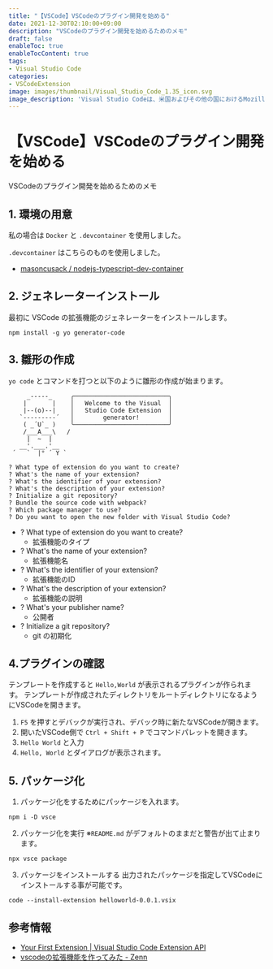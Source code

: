 ```yaml
---
title: "【VSCode】VSCodeのプラグイン開発を始める"
date: 2021-12-30T02:10:00+09:00
description: "VSCodeのプラグイン開発を始めるためのメモ"
draft: false
enableToc: true
enableTocContent: true
tags: 
- Visual Studio Code
categories: 
- VSCodeExtension
image: images/thumbnail/Visual_Studio_Code_1.35_icon.svg
image_description: 'Visual Studio Codeは、米国およびその他の国におけるMozillaFoundationの商標です。'
---
```


# 【VSCode】VSCodeのプラグイン開発を始める
VSCodeのプラグイン開発を始めるためのメモ

## 1. 環境の用意
私の場合は `Docker` と `.devcontainer` を使用しました。

`.devcontainer` はこちらのものを使用しました。
* <a href="https://github.com/masoncusack/nodejs-typescript-dev-container" target="_blank" rel="nofollow noopener">masoncusack /
nodejs-typescript-dev-container</a>

## 2. ジェネレーターインストール
最初に VSCode の拡張機能のジェネレーターをインストールします。
```shell
npm install -g yo generator-code
```

## 3. 雛形の作成
`yo code` とコマンドを打つと以下のように雛形の作成が始まります。
```shell
     _-----_     ╭──────────────────────────╮
    |       |    │   Welcome to the Visual  │
    |--(o)--|    │   Studio Code Extension  │
   `---------´   │        generator!        │
    ( _´U`_ )    ╰──────────────────────────╯
    /___A___\   /
     |  ~  |
   __'.___.'__
 ´   `  |° ´ Y `

? What type of extension do you want to create?
? What's the name of your extension?
? What's the identifier of your extension?
? What's the description of your extension?
? Initialize a git repository?
? Bundle the source code with webpack?
? Which package manager to use?
? Do you want to open the new folder with Visual Studio Code?
```

* ? What type of extension do you want to create?
    * 拡張機能のタイプ
* ? What's the name of your extension? 
    * 拡張機能名
* ? What's the identifier of your extension?
    * 拡張機能のID
* ? What's the description of your extension? 
    * 拡張機能の説明
* ? What's your publisher name?
    * 公開者
* ? Initialize a git repository?
    * git の初期化

## 4.プラグインの確認
テンプレートを作成すると `Hello,World` が表示されるプラグインが作られます。
テンプレートが作成されたディレクトリをルートディレクトリになるようにVSCodeを開きます。
1. `F5` を押すとデバックが実行され、デバック時に新たなVSCodeが開きます。
2. 開いたVSCode側で `Ctrl + Shift + P` でコマンドパレットを開きます。
3. `Hello World` と入力
4. `Hello, World` とダイアログが表示されます。

## 5. パッケージ化
1. パッケージ化をするためにパッケージを入れます。
```shell
npm i -D vsce
```

2. パッケージ化を実行
※`README.md` がデフォルトのままだと警告が出て止まります。
```shell
npx vsce package
```

3. パッケージをインストールする
出力されたパッケージを指定してVSCodeにインストールする事が可能です。
```
code --install-extension helloworld-0.0.1.vsix
```

## 参考情報
* <a href="https://code.visualstudio.com/api/get-started/your-first-extension" target="_blank" rel="nofollow noopener">Your First Extension | Visual Studio Code Extension API</a>
* <a href="https://zenn.dev/tomi/articles/2021-03-26-vscode-extension" target="_blank" rel="nofollow noopener">vscodeの拡張機能を作ってみた - Zenn</a>
